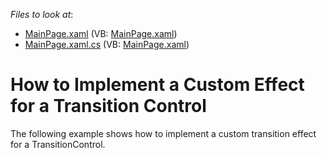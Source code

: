 <!-- default file list -->
*Files to look at*:

* [MainPage.xaml](./CS/AgTransitionControl_CustomEffect/MainPage.xaml) (VB: [MainPage.xaml](./VB/AgTransitionControl_CustomEffect/MainPage.xaml))
* [MainPage.xaml.cs](./CS/AgTransitionControl_CustomEffect/MainPage.xaml.cs) (VB: [MainPage.xaml](./VB/AgTransitionControl_CustomEffect/MainPage.xaml))
<!-- default file list end -->
# How to Implement a Custom Effect for a Transition Control


<p>The following example shows how to implement a custom transition effect for a TransitionControl.</p>

<br/>


